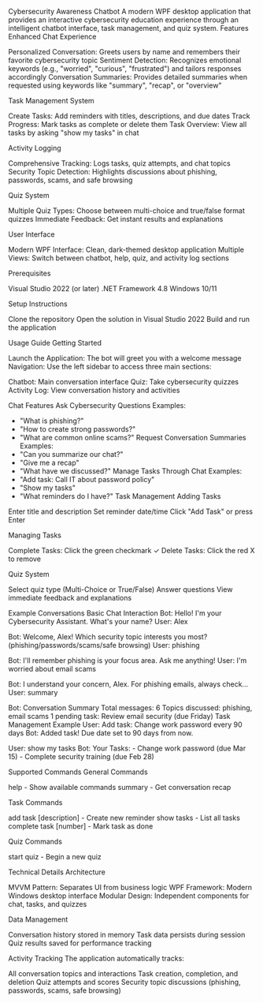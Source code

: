 Cybersecurity Awareness Chatbot
A modern WPF desktop application that provides an interactive cybersecurity education experience through an intelligent chatbot interface, task management, and quiz system.
Features
Enhanced Chat Experience

Personalized Conversation: Greets users by name and remembers their favorite cybersecurity topic
Sentiment Detection: Recognizes emotional keywords (e.g., "worried", "curious", "frustrated") and tailors responses accordingly
Conversation Summaries: Provides detailed summaries when requested using keywords like "summary", "recap", or "overview"

Task Management System

Create Tasks: Add reminders with titles, descriptions, and due dates
Track Progress: Mark tasks as complete or delete them
Task Overview: View all tasks by asking "show my tasks" in chat

Activity Logging

Comprehensive Tracking: Logs tasks, quiz attempts, and chat topics
Security Topic Detection: Highlights discussions about phishing, passwords, scams, and safe browsing

Quiz System

Multiple Quiz Types: Choose between multi-choice and true/false format quizzes
Immediate Feedback: Get instant results and explanations

User Interface

Modern WPF Interface: Clean, dark-themed desktop application
Multiple Views: Switch between chatbot, help, quiz, and activity log sections

Prerequisites

Visual Studio 2022 (or later)
.NET Framework 4.8
Windows 10/11

Setup Instructions

Clone the repository
Open the solution in Visual Studio 2022
Build and run the application

Usage Guide
Getting Started

Launch the Application: The bot will greet you with a welcome message
Navigation: Use the left sidebar to access three main sections:

Chatbot: Main conversation interface
Quiz: Take cybersecurity quizzes
Activity Log: View conversation history and activities



Chat Features
Ask Cybersecurity Questions
Examples:
- "What is phishing?"
- "How to create strong passwords?"
- "What are common online scams?"
Request Conversation Summaries
Examples:
- "Can you summarize our chat?"
- "Give me a recap"
- "What have we discussed?"
Manage Tasks Through Chat
Examples:
- "Add task: Call IT about password policy"
- "Show my tasks"
- "What reminders do I have?"
Task Management
Adding Tasks

Enter title and description
Set reminder date/time
Click "Add Task" or press Enter

Managing Tasks

Complete Tasks: Click the green checkmark ✓
Delete Tasks: Click the red X to remove

Quiz System

Select quiz type (Multi-Choice or True/False)
Answer questions
View immediate feedback and explanations

Example Conversations
Basic Chat Interaction
Bot: Hello! I'm your Cybersecurity Assistant. What's your name?
User: Alex

Bot: Welcome, Alex! Which security topic interests you most? 
     (phishing/passwords/scams/safe browsing)
User: phishing

Bot: I'll remember phishing is your focus area. Ask me anything!
User: I'm worried about email scams

Bot: I understand your concern, Alex. For phishing emails, always check...
User: summary

Bot: Conversation Summary
     Total messages: 6
     Topics discussed: phishing, email scams
     1 pending task: Review email security (due Friday)
Task Management Example
User: Add task: Change work password every 90 days
Bot: Added task! Due date set to 90 days from now.

User: show my tasks
Bot: Your Tasks:
     - Change work password (due Mar 15)
     - Complete security training (due Feb 28)
     
Supported Commands
General Commands

help - Show available commands
summary - Get conversation recap

Task Commands

add task [description] - Create new reminder
show tasks - List all tasks
complete task [number] - Mark task as done

Quiz Commands

start quiz - Begin a new quiz

Technical Details
Architecture

MVVM Pattern: Separates UI from business logic
WPF Framework: Modern Windows desktop interface
Modular Design: Independent components for chat, tasks, and quizzes

Data Management

Conversation history stored in memory
Task data persists during session
Quiz results saved for performance tracking

Activity Tracking
The application automatically tracks:

All conversation topics and interactions
Task creation, completion, and deletion
Quiz attempts and scores
Security topic discussions (phishing, passwords, scams, safe browsing)
